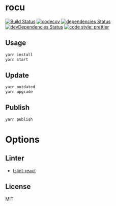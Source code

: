# rocu

[![Build Status](https://travis-ci.org/Himenon/rocu.svg?branch=develop)](https://travis-ci.org/Himenon/rocu)
[![codecov](https://codecov.io/gh/Himenon/rocu/branch/develop/graph/badge.svg)](https://codecov.io/gh/Himenon/rocu)
[![dependencies Status](https://david-dm.org/Himenon/rocu/status.svg)](https://david-dm.org/Himenon/rocu)
[![devDependencies Status](https://david-dm.org/Himenon/rocu/dev-status.svg)](https://david-dm.org/Himenon/rocu?type=dev)
[![code style: prettier](https://img.shields.io/badge/code_style-prettier-ff69b4.svg?style=flat-square)](https://github.com/prettier/prettier)

## Usage

```sh
yarn install
yarn start
```

## Update

```sh
yarn outdated
yarn upgrade
```

## Publish

```
yarn publish
```

# Options

## Linter

* [tslint-react](https://github.com/palantir/tslint-react)

## License

MIT
